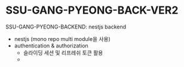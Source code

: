 # SSU-GANG-PYEONG-BACK-VER2

SSU-GANG-PYEONG-BACKEND: nestjs backend

- nestjs (mono repo multi module을 사용)
- authentication & authorization
  - 슬라이딩 세션 및 리프레쉬 토큰 활용
  - 
